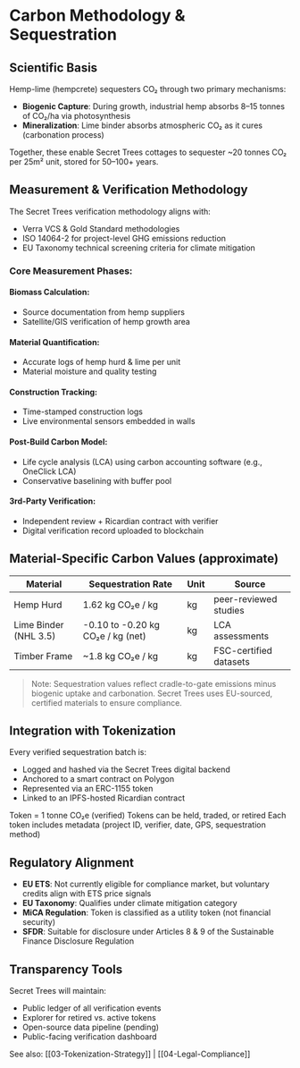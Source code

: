 # Carbon Methodology & Sequestration

## Scientific Basis

Hemp-lime (hempcrete) sequesters CO₂ through two primary mechanisms:

- **Biogenic Capture**: During growth, industrial hemp absorbs 8–15 tonnes of CO₂/ha via photosynthesis
- **Mineralization**: Lime binder absorbs atmospheric CO₂ as it cures (carbonation process)

Together, these enable Secret Trees cottages to sequester ~20 tonnes CO₂ per 25m² unit, stored for 50–100+ years.

## Measurement & Verification Methodology

The Secret Trees verification methodology aligns with:

- Verra VCS & Gold Standard methodologies
- ISO 14064-2 for project-level GHG emissions reduction
- EU Taxonomy technical screening criteria for climate mitigation

### Core Measurement Phases:

#### Biomass Calculation:
- Source documentation from hemp suppliers
- Satellite/GIS verification of hemp growth area

#### Material Quantification:
- Accurate logs of hemp hurd & lime per unit
- Material moisture and quality testing

#### Construction Tracking:
- Time-stamped construction logs
- Live environmental sensors embedded in walls

#### Post-Build Carbon Model:
- Life cycle analysis (LCA) using carbon accounting software (e.g., OneClick LCA)
- Conservative baselining with buffer pool

#### 3rd-Party Verification:
- Independent review + Ricardian contract with verifier
- Digital verification record uploaded to blockchain

## Material-Specific Carbon Values (approximate)

| Material | Sequestration Rate | Unit | Source |
|----------|-------------------|------|--------|
| Hemp Hurd | 1.62 kg CO₂e / kg | kg | peer-reviewed studies |
| Lime Binder (NHL 3.5) | -0.10 to -0.20 kg CO₂e / kg (net) | kg | LCA assessments |
| Timber Frame | ~1.8 kg CO₂e / kg | kg | FSC-certified datasets |

> Note: Sequestration values reflect cradle-to-gate emissions minus biogenic uptake and carbonation. Secret Trees uses EU-sourced, certified materials to ensure compliance.

## Integration with Tokenization

Every verified sequestration batch is:

- Logged and hashed via the Secret Trees digital backend
- Anchored to a smart contract on Polygon
- Represented via an ERC-1155 token
- Linked to an IPFS-hosted Ricardian contract

Token = 1 tonne CO₂e (verified)
Tokens can be held, traded, or retired
Each token includes metadata (project ID, verifier, date, GPS, sequestration method)

## Regulatory Alignment

- **EU ETS**: Not currently eligible for compliance market, but voluntary credits align with ETS price signals
- **EU Taxonomy**: Qualifies under climate mitigation category
- **MiCA Regulation**: Token is classified as a utility token (not financial security)
- **SFDR**: Suitable for disclosure under Articles 8 & 9 of the Sustainable Finance Disclosure Regulation

## Transparency Tools

Secret Trees will maintain:

- Public ledger of all verification events
- Explorer for retired vs. active tokens
- Open-source data pipeline (pending)
- Public-facing verification dashboard

See also: [[03-Tokenization-Strategy]] | [[04-Legal-Compliance]] 
